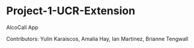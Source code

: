 # Project-1-UCR-Extension

AlcoCall App

Contributors: Yulin Karaiscos, Amalia Hay, Ian Martinez, Brianne Tengwall

